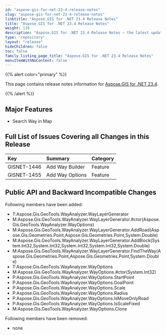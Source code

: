 ```yaml
---
id: "aspose-gis-for-net-23-4-release-notes"
slug: "aspose-gis-for-net-23-4-release-notes"
linktitle: "Aspose.GIS for .NET 23.4 Release Notes"
title: "Aspose.GIS for .NET 23.4 Release Notes"
weight: 130
description: "Aspose.GIS for .NET 23.4 Release Notes – the latest updates and fixes."
type: "repository"
layout: "release"
hideChildren: false
toc: false
family_listing_page_title: "Aspose.GIS for .NET 23.4 Release Notes"
menuItemWithNoContent: false
---
```


{{% alert color="primary" %}} 

This page contains release notes information for [Aspose.GIS for .NET 23.4](https://www.nuget.org/packages/Aspose.GIS/23.4.0).

{{% /alert %}} 
## **Major Features**
- Search Way in Map
## **Full List of Issues Covering all Changes in this Release**

|**Key**|**Summary**|**Category**|
| :- | :- | :- |
|GISNET-1446|Add Way Builder|Feature|
|GISNET-1455|Add Way Options|Feature|

## **Public API and Backward Incompatible Changes**
Following members have been added:

- T:Aspose.Gis.GeoTools.WayAnalyzer.WayLayerGenerator
- M:Aspose.Gis.GeoTools.WayAnalyzer.WayLayerGenerator.#ctor(Aspose.Gis.GeoTools.WayAnalyzer.WayOptions)
- M:Aspose.Gis.GeoTools.WayAnalyzer.WayLayerGenerator.AddRoad(Aspose.Gis.Geometries.Point,Aspose.Gis.Geometries.Point,System.Double)
- M:Aspose.Gis.GeoTools.WayAnalyzer.WayLayerGenerator.AddBlock(System.Int32,System.Int32,System.Int32,System.Int32,System.Double)
- M:Aspose.Gis.GeoTools.WayAnalyzer.WayLayerGenerator.FindTheWay(Aspose.Gis.Geometries.Point,Aspose.Gis.Geometries.Point,System.Double)
- T:Aspose.Gis.GeoTools.WayAnalyzer.WayOptions
- M:Aspose.Gis.GeoTools.WayAnalyzer.WayOptions.#ctor(System.Int32)
- P:Aspose.Gis.GeoTools.WayAnalyzer.WayOptions.StartPoint
- P:Aspose.Gis.GeoTools.WayAnalyzer.WayOptions.GoalPoint
- P:Aspose.Gis.GeoTools.WayAnalyzer.WayOptions.Scale
- P:Aspose.Gis.GeoTools.WayAnalyzer.WayOptions.Radius
- P:Aspose.Gis.GeoTools.WayAnalyzer.WayOptions.IsMoveOnlyRoad
- P:Aspose.Gis.GeoTools.WayAnalyzer.WayOptions.IsScaleFixed
- M:Aspose.Gis.GeoTools.WayAnalyzer.WayOptions.Clone

Following members have been removed:
- none